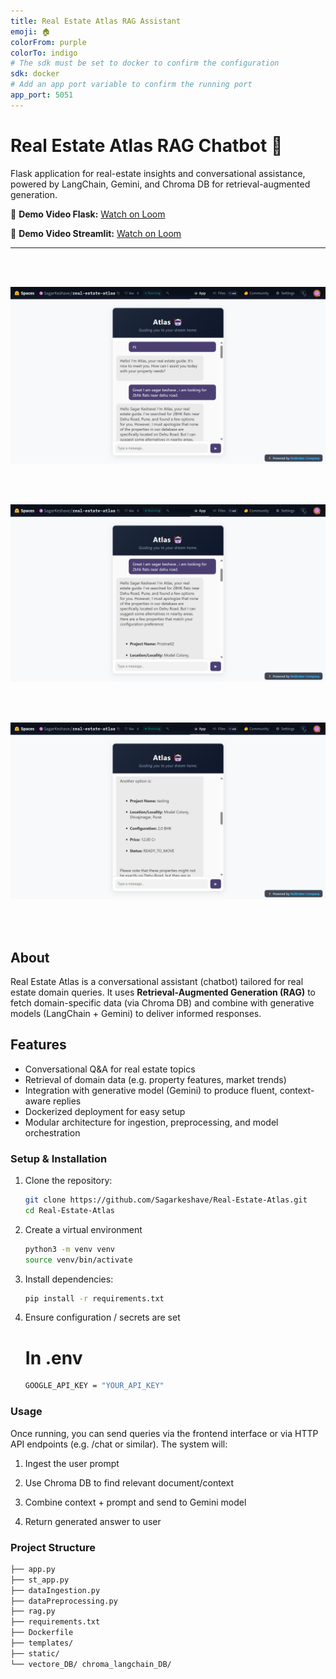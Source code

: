 ```yaml
---
title: Real Estate Atlas RAG Assistant
emoji: 🏠
colorFrom: purple
colorTo: indigo
# The sdk must be set to docker to confirm the configuration
sdk: docker
# Add an app port variable to confirm the running port
app_port: 5051
---
```



# Real Estate Atlas RAG Chatbot 🏡

Flask application for real-estate insights and conversational assistance, powered by LangChain, Gemini, and Chroma DB for retrieval-augmented generation.


🎥 **Demo Video Flask:** [Watch on Loom](https://www.loom.com/share/b10fba2eabd546c5b86e68f81da629b2?sid=e5172890-c570-43b9-b472-a06b36953e05)

🎥 **Demo Video Streamlit:** [Watch on Loom](https://www.loom.com/share/bd7c30249dc04c30b707596202710e30?sid=71a85c93-4f54-4dab-8c48-ae686f16296e)

---
<br>
<br>

![Image1](UI_images/image_1.png) 

<br>
<br>

![Image2](UI_images/image_2.png) 

<br>
<br>

![Image3](UI_images/image_3.png) 

<br>
<br>

## About

Real Estate Atlas is a conversational assistant (chatbot) tailored for real estate domain queries. It uses **Retrieval-Augmented Generation (RAG)** to fetch domain-specific data (via Chroma DB) and combine with generative models (LangChain + Gemini) to deliver informed responses.

## Features

- Conversational Q&A for real estate topics  
- Retrieval of domain data (e.g. property features, market trends)  
- Integration with generative model (Gemini) to produce fluent, context-aware replies  
- Dockerized deployment for easy setup  
- Modular architecture for ingestion, preprocessing, and model orchestration  


### Setup & Installation

1. Clone the repository:

   ```bash
   git clone https://github.com/Sagarkeshave/Real-Estate-Atlas.git
   cd Real-Estate-Atlas
   ```
2. Create a virtual environment
    
    ```bash
    python3 -m venv venv
    source venv/bin/activate
    ```
3. Install dependencies:
    ```bash
    pip install -r requirements.txt
    ```
4. Ensure configuration / secrets are set
    #  In .env 
    ```bash
    GOOGLE_API_KEY = "YOUR_API_KEY"
    ```

### Usage

Once running, you can send queries via the frontend interface or via HTTP API endpoints (e.g. /chat or similar). The system will:

1. Ingest the user prompt

2. Use Chroma DB to find relevant document/context

3. Combine context + prompt and send to Gemini model

4. Return generated answer to user

### Project Structure
```bash
├── app.py
├── st_app.py
├── dataIngestion.py
├── dataPreprocessing.py
├── rag.py
├── requirements.txt
├── Dockerfile
├── templates/
├── static/
└── vectore_DB/ chroma_langchain_DB/
```

